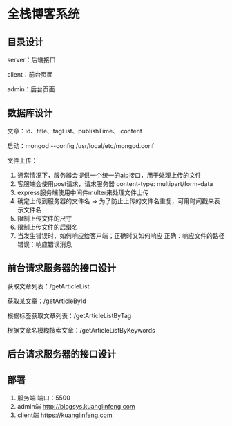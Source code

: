 # 全栈博客系统

## 目录设计

server：后端接口

client：前台页面

admin：后台页面

## 数据库设计

文章：id、title、tagList、publishTime、 content

启动：mongod --config /usr/local/etc/mongod.conf

文件上传：
1. 通常情况下，服务器会提供一个统一的aip接口，用于处理上传的文件
2. 客服端会使用post请求，请求服务器
content-type: multipart/form-data
3. express服务端使用中间件multer来处理文件上传
4. 确定上传到服务器的文件名 => 为了防止上传的文件名重复，可用时间戳来表示文件名
5. 限制上传文件的尺寸
6. 限制上传文件的后缀名
7. 当发生错误时，如何响应给客户端；正确时又如何响应
正确：响应文件的路径
错误：响应错误消息

## 前台请求服务器的接口设计

获取文章列表：/getArticleList

获取某文章：/getArticleById

根据标签获取文章列表：/getArticleListByTag

根据文章名模糊搜索文章：/getArticleListByKeywords

## 后台请求服务器的接口设计


## 部署

1. 服务端 端口：5500
2. admin端 http://blogsys.kuanglinfeng.com
3. client端 https://kuanglinfeng.com






